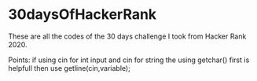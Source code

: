 # 30daysOfHackerRank
These are all the codes of the 30 days challenge I took from Hacker Rank 2020.

Points:
if using cin for int input and cin for string the using getchar() first is helpfull then use getline(cin,variable);

